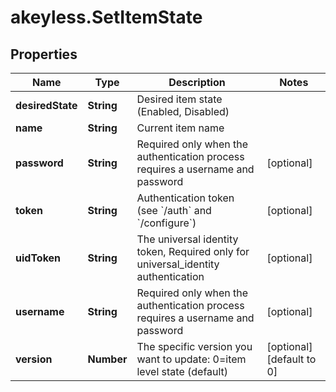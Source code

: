 # akeyless.SetItemState

## Properties

Name | Type | Description | Notes
------------ | ------------- | ------------- | -------------
**desiredState** | **String** | Desired item state (Enabled, Disabled) | 
**name** | **String** | Current item name | 
**password** | **String** | Required only when the authentication process requires a username and password | [optional] 
**token** | **String** | Authentication token (see &#x60;/auth&#x60; and &#x60;/configure&#x60;) | [optional] 
**uidToken** | **String** | The universal identity token, Required only for universal_identity authentication | [optional] 
**username** | **String** | Required only when the authentication process requires a username and password | [optional] 
**version** | **Number** | The specific version you want to update: 0&#x3D;item level state (default) | [optional] [default to 0]


